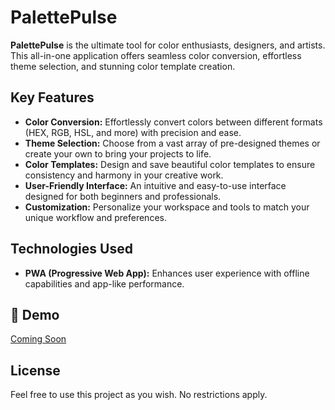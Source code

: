 # PalettePulse

**PalettePulse** is the ultimate tool for color enthusiasts, designers, and artists. This all-in-one application offers seamless color conversion, effortless theme selection, and stunning color template creation.

## Key Features

- **Color Conversion:** Effortlessly convert colors between different formats (HEX, RGB, HSL, and more) with precision and ease.
- **Theme Selection:** Choose from a vast array of pre-designed themes or create your own to bring your projects to life.
- **Color Templates:** Design and save beautiful color templates to ensure consistency and harmony in your creative work.
- **User-Friendly Interface:** An intuitive and easy-to-use interface designed for both beginners and professionals.
- **Customization:** Personalize your workspace and tools to match your unique workflow and preferences.

## Technologies Used

- **PWA (Progressive Web App):** Enhances user experience with offline capabilities and app-like performance.

## 🚀 Demo

[Coming Soon](https://)

## License

Feel free to use this project as you wish. No restrictions apply.
